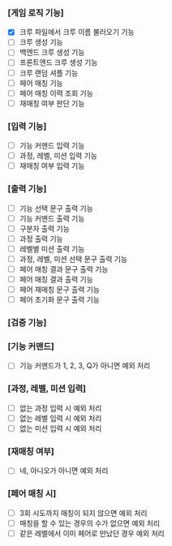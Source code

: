 ### [게임 로직 기능]
- [x] 크루 파일에서 크루 이름 불러오기 기능
- [ ] 크루 생성 기능
- [ ] 백엔드 크루 생성 기능
- [ ] 프론트엔드 크루 생성 기능
- [ ] 크루 랜덤 셔플 기능
- [ ] 페어 매칭 기능
- [ ] 페어 매칭 이력 조회 기능
- [ ] 재매칭 여부 판단 기능

### [입력 기능]
- [ ] 기능 커맨드 입력 기능
- [ ] 과정, 레벨, 미션 입력 기능
- [ ] 재매칭 여부 입력 기능

### [출력 기능]
- [ ] 기능 선택 문구 출력 기능
- [ ] 기능 커맨드 출력 기능
- [ ] 구분자 출력 기능
- [ ] 과정 출력 기능
- [ ] 레벨별 미션 출력 기능
- [ ] 과정, 레벨, 미션 선택 문구 출력 기능
- [ ] 페어 매칭 결과 문구 출력 기능
- [ ] 페어 매칭 결과 출력 기능
- [ ] 페어 재매칭 문구 출력 기능
- [ ] 페어 초기화 문구 출력 기능

### [검증 기능]
### [기능 커맨드]
 - [ ] 기능 커맨드가 1, 2, 3, Q가 아니면 예외 처리

### [과정, 레벨, 미션 입력]
- [ ] 없는 과정 입력 시 예외 처리
- [ ] 없는 레벨 입력 시 예외 처리
- [ ] 없는 미션 입력 시 예외 처리

### [재매칭 여부]
- [ ] 네, 아니오가 아니면 예외 처리

### [페어 매칭 시]
- [ ] 3회 시도까지 매칭이 되지 않으면 예외 처리
- [ ] 매칭을 할 수 있는 경우의 수가 없으면 예외 처리
- [ ] 같은 레벨에서 이미 페어로 만났던 경우 예외 처리